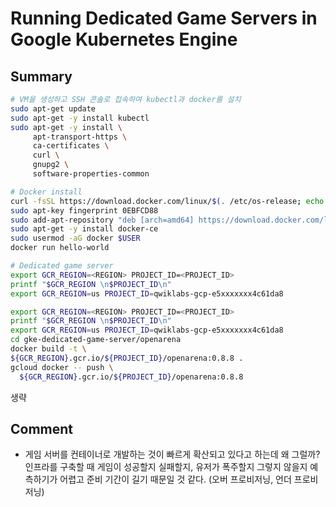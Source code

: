 # Running Dedicated Game Servers in Google Kubernetes Engine

## Summary
~~~bash
# VM을 생성하고 SSH 콘솔로 접속하여 kubectl과 docker를 설치
sudo apt-get update
sudo apt-get -y install kubectl
sudo apt-get -y install \
     apt-transport-https \
     ca-certificates \
     curl \
     gnupg2 \
     software-properties-common

# Docker install
curl -fsSL https://download.docker.com/linux/$(. /etc/os-release; echo "$ID")/gpg | sudo apt-key add -
sudo apt-key fingerprint 0EBFCD88
sudo add-apt-repository "deb [arch=amd64] https://download.docker.com/linux/$(. /etc/os-release; echo "$ID")    $(lsb_release -cs) stable"
sudo apt-get -y install docker-ce 
sudo usermod -aG docker $USER
docker run hello-world

# Dedicated game server
export GCR_REGION=<REGION> PROJECT_ID=<PROJECT_ID>
printf "$GCR_REGION \n$PROJECT_ID\n"
export GCR_REGION=us PROJECT_ID=qwiklabs-gcp-e5xxxxxxx4c61da8

export GCR_REGION=<REGION> PROJECT_ID=<PROJECT_ID>
printf "$GCR_REGION \n$PROJECT_ID\n"
export GCR_REGION=us PROJECT_ID=qwiklabs-gcp-e5xxxxxxx4c61da8
cd gke-dedicated-game-server/openarena
docker build -t \
${GCR_REGION}.gcr.io/${PROJECT_ID}/openarena:0.8.8 .
gcloud docker -- push \
  ${GCR_REGION}.gcr.io/${PROJECT_ID}/openarena:0.8.8
~~~
생략

## Comment
- 게임 서버를 컨테이너로 개발하는 것이 빠르게 확산되고 있다고 하는데 왜 그럴까? 인프라를 구축할 때 게임이 성공할지 실패할지, 유저가 폭주할지 그렇지 않을지 예측하기가 어렵고 준비 기간이 길기 때문일 것 같다. (오버 프로비저닝, 언더 프로비저닝)

